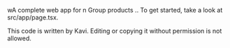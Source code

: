 wA complete web app for n Group products .. 
To get started, take a look at src/app/page.tsx.


This code is written by Kavi. Editing or copying it without permission is not allowed.



